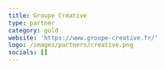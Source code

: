 ```yaml
---
title: Groupe Créative
type: partner
category: gold
website: 'https://www.groupe-creative.fr/'
logo: /images/partners/creative.png
socials: []
---
```

